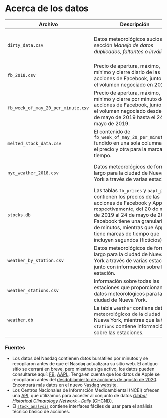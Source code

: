 # Acerca de los datos

| Archivo | Descripción | Fuente |
| --- | --- | --- |
| `dirty_data.csv` | Datos meteorológicos sucios de la sección *Manejo de datos duplicados, faltantes o inválidos*. | Adaptado del conjunto de datos GHCND de la API del NCEI |
| `fb_2018.csv` | Precio de apertura, máximo, mínimo y cierre diario de las acciones de Facebook, junto con el volumen negociado en 2018. | El paquete `stock_analysis`. |
| `fb_week_of_may_20_per_minute.csv` | Precio de apertura, máximo, mínimo y cierre por minuto de las acciones de Facebook, junto con el volumen negociado desde el 20 de mayo de 2019 hasta el 24 de mayo de 2019. | Nasdaq |
| `melted_stock_data.csv` | El contenido de `fb_week_of_may_20_per_minute.csv` fundido en una sola columna para el precio y otra para la marca de tiempo. | Adaptado de Nasdaq |
| `nyc_weather_2018.csv` | Datos meteorológicos de formato largo para la ciudad de Nueva York a través de varias estaciones. | El conjunto de datos GHCND de la API del NCEI. |
| `stocks.db` | Las tablas `fb_prices` y `aapl_prices` contienen los precios de las acciones de Facebook y Apple, respectivamente, del 20 de mayo de 2019 al 24 de mayo de 2019. Facebook tiene una granularidad de minutos, mientras que Apple tiene marcas de tiempo que incluyen segundos (ficticios). | Adaptado de Nasdaq |
| `weather_by_station.csv` | Datos meteorológicos de formato largo para la ciudad de Nueva York a través de varias estaciones, junto con información sobre la estación. | El conjunto de datos GHCND de la API del NCEI y el punto final `stations`. |
| `weather_stations.csv` | Información sobre todas las estaciones que proporcionan datos meteorológicos para la ciudad de Nueva York. | El punto final `stations` de la API del NCEI. |
| `weather.db` | La tabla `weather` contiene datos meteorológicos de la ciudad de Nueva York, mientras que la tabla `stations` contiene información sobre las estaciones. | El conjunto de datos GHCND de la API del NCEI y el punto final `stations`. |

### Fuentes
- Los datos del Nasdaq contienen datos bursátiles por minutos y se recopilaron antes de que el Nasdaq actualizara su sitio web. El antiguo sitio se cerrará en breve, pero mientras siga activo, los datos pueden consultarse aquí: [FB](https://old.nasdaq.com/symbol/fb/interactive-chart), [AAPL](https://old.nasdaq.com/symbol/aapl/interactive-chart). Tenga en cuenta que los datos de Apple se recopilaron antes del [desdoblamiento de acciones de agosto de 2020](https://www.marketwatch.com/story/3-things-to-know-about-apples-stock-split-2020-08-28). Encontrará más datos en el nuevo [Nasdaq website](https://www.nasdaq.com/market-activity/stocks). 
- Los Centros Nacionales de Información Medioambiental (NCEI) ofrecen una [API](https://www.ncdc.noaa.gov/cdo-web/webservices/v2), que utilizamos para acceder al conjunto de datos [*Global Historical Climatology Network - Daily* (GHCND)](https://www1.ncdc.noaa.gov/pub/data/cdo/documentation/GHCND_documentation.pdf).
- El [`stock_analysis`](https://github.com/stefmolin/stock-analysis) contiene interfaces fáciles de usar para el análisis técnico básico de acciones.
